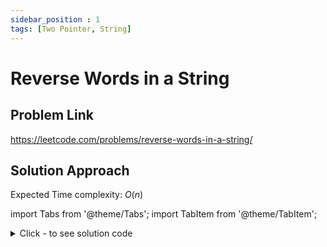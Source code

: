 ```yaml
---
sidebar_position : 1
tags: [Two Pointer, String]
---
```


# Reverse Words in a String

## Problem Link
https://leetcode.com/problems/reverse-words-in-a-string/

## Solution Approach

Expected Time complexity: $O(n)$

import Tabs from '@theme/Tabs';
import TabItem from '@theme/TabItem';

<details><summary>Click - to see solution code</summary>

<Tabs>
<TabItem value="cpp" label="C++">

```cpp
class Solution {
   public:
    string reverseWords(string s) {
        vector<string> words;
        int cnt = 0, n = s.length();
        for (int i = 0; i < n; i++) {
            if (s[i] != ' ')
                cnt++;
            else {
                if (cnt == 0) continue;
                words.push_back(s.substr(i - cnt, cnt));
                cnt = 0;
            }
        }
        if (cnt) {
            words.push_back(s.substr(n - cnt, cnt));
            cnt = 0;
        }
        string w = "";
        reverse(words.begin(), words.end());
        w = words[0];
        for (int i = 1; i < words.size(); i++) {
            w += " " + words[i];
        }
        return w;
    }
};
```
</TabItem>
</Tabs>

</details>

